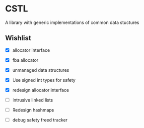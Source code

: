 # CSTL

A library with generic implementations of common data stuctures

## Wishlist
- [x] allocator interface
- [x] fba allocator
- [x] unmanaged data structures
- [x] Use signed int types for safety
- [x] redesign allocator interface
- [ ] Intrusive linked lists
- [ ] Redesign hashmaps
- [ ] debug safety freed tracker


